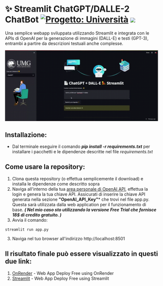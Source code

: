 # ✨ Streamlit ChatGPT/DALLE-2 ChatBot [![Progetto: Università](https://www.repostatus.org/badges/latest/active.svg)](https://www.repostatus.org/#active) [![](https://img.shields.io/badge/Mario-Focaccio-dkgreen.svg?colorB=ff0000)](https://github.com/focacciomario/LM_Tesina_Sperimentazione_Chatbot)

Una semplice webapp sviluppata utilizzando Streamlit e integrata con le APIs di OpenAI per la generazione di immagini (DALL-E) e testi (GPT-3), entrambi a partire da descrizioni testuali anche complesse. 

![demo_txt](https://github.com/focacciomario/LM_Tesina_Sperimentazione_Chatbot/blob/main/static/screen_recording.gif)



## Installazione:
* Dal terminale eseguire il comando ***pip install -r requirements.txt*** per installare i pacchetti e le dipendenze descritte nel file *requirements.txt* 

## Come usare la repository:
1. Clona questa repository (o effettua semplicemente il download) e installa le dipendenze come descritto sopra
2. Naviga all'interno della tua [area personale di OpenAI API](https://beta.openai.com/account/api-keys), effettua la login e genera la tua chiave API. Assicurati di inserire la chiave API generata nella sezione **"OpenAI_API_Key"*** che trovi nel file app.py. Questa sarà utilizzata dalla web application per il funzionamento di base.
***( Nel mio caso sto utilizzando la versione Free Trial che fornisce 18$ di credito gratuito. )***
2. Avvia il comando: 
```
streamlit run app.py
```
3. Naviga nel tuo browser all'indirizzo http://localhost:8501


## Il risultato finale può essere visualizzato in questi due link: 
1. [OnRender](https://streamlit-gpt3-walle-chatbot.onrender.com/) - Web App Deploy Free using OnRender
2. [Streamlit](https://focacciomario-lm-tesina-sperimentazione-chatbot-app-70f0r2.streamlit.app/) - Web App Deploy Free using Streamlit

